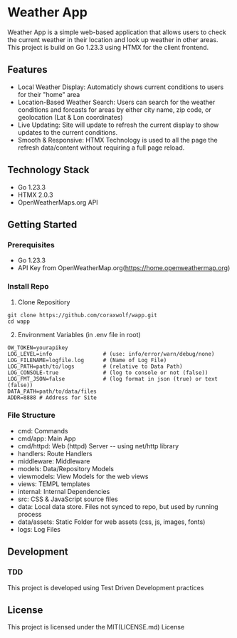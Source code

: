 # Weather App

Weather App is a simple web-based application that allows users to check the current weather in their location and look up weather in other areas. This project is build on Go 1.23.3 using HTMX for the client frontend.

## Features
* Local Weather Display: Automaticly shows current conditions to users for their "home" area
* Location-Based Weather Search: Users can search for the weather conditions and forcasts for areas by either city name, zip code, or geolocation (Lat & Lon coordinates)
* Live Updating: Site will update to refresh the current display to show updates to the current conditions.
* Smooth & Responsive: HTMX Technology is used to all the page the refresh data/content without requiring a full page reload.

## Technology Stack
* Go 1.23.3
* HTMX 2.0.3
* OpenWeatherMaps.org API

## Getting Started
### Prerequisites
* Go 1.23.3
* API Key from OpenWeatherMap.org(https://home.openweathermap.org)

### Install Repo
1. Clone Repositiory
```
git clone https://github.com/coraxwolf/wapp.git
cd wapp
```

2. Environment Variables (in .env file in root)
```
OW_TOKEN=yourapikey
LOG_LEVEL=info                # (use: info/error/warn/debug/none)
LOG_FILENAME=logfile.log      # (Name of Log File)
LOG_PATH=path/to/logs         # (relative to Data Path)
LOG_CONSOLE-true              # (log to console or not (false))
LOG_FMT_JSON=false            # (log format in json (true) or text (false))
DATA_PATH=path/to/data/files
ADDR=8888 # Address for Site
```

### File Structure
* cmd: Commands
* cmd/app: Main App
* cmd/httpd: Web (httpd) Server -- using net/http library
* handlers: Route Handlers
* middleware: Middleware
* models: Data/Repository Models
* viewmodels: View Models for the web views
* views: TEMPL templates
* internal: Internal Dependencies
* src: CSS & JavaScript source files
* data: Local data store. Files not synced to repo, but used by running process
* data/assets: Static Folder for web assets (css, js, images, fonts)
* logs: Log Files

## Development
### TDD
This project is developed using Test Driven Development practices

## License
This project is licensed under the MIT(LICENSE.md) License